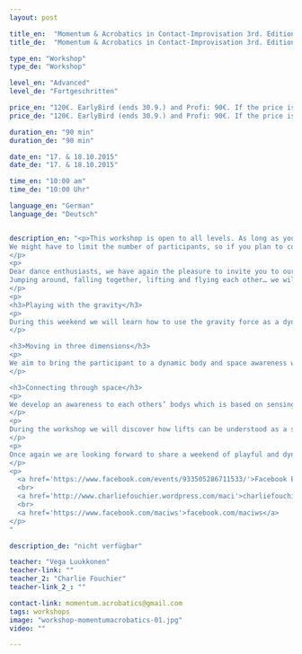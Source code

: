 ```yaml
---
layout: post

title_en:  "Momentum & Acrobatics in Contact-Improvisation 3rd. Edition"
title_de:  "Momentum & Acrobatics in Contact-Improvisation 3rd. Edition"

type_en: "Workshop"
type_de: "Workshop"

level_en: "Advanced"
level_de: "Fortgeschritten"

price_en: "120€. EarlyBird (ends 30.9.) and Profi: 90€. If the price is a problem for you, contact us."
price_de: "120€. EarlyBird (ends 30.9.) and Profi: 90€. If the price is a problem for you, contact us."

duration_en: "90 min"
duration_de: "90 min"

date_en: "17. & 18.10.2015"
date_de: "17. & 18.10.2015"

time_en: "10:00 am"
time_de: "10:00 Uhr"

language_en: "German"
language_de: "Deutsch"


description_en: "<p>This workshop is open to all levels. As long as you like to move and are willing to let yourself being taken by the dynamic of the movement, enjoying falling and flying, you are welcome to join!
We might have to limit the number of participants, so if you plan to come please register early on.
</p>
<p>
Dear dance enthusiasts, we have again the pleasure to invite you to our next Contact-Improvisation workshop in Berlin! After two very fruitful and enjoyable meetings in Berlin and Leipzig we want to keep on sharing our research around the use of dynamics in Contact-Improvisation. Enjoying the momentum, more than ever!
Jumping around, falling together, lifting and flying each other… we will give you the possibility to discover various ways to play with the momentum, using it to feel, enjoy, create and sweat.
</p>
<p>
<h3>Playing with the gravity</h3>
<p>
During this weekend we will learn how to use the gravity force as a dynamic resource in our dance, finding ways to smoothly enter and leave physical contact while dancing together.
</p>

<h3>Moving in three dimensions</h3>
<p>
We aim to bring the participant to a dynamic body and space awareness which allows them to fully sense and spread their movement in three dimensions. This awareness gives us more freedom in our dance… and we can get more and more crazy in our improvisations!
</p>

<h3>Connecting through space</h3>
<p>
We develop an awareness to each others’ bodys which is based on sensing the movement of our gravity center. Through this awareness we become able to feel each others’ intentions in and out of physical contacts. In this frame we can open our dance to the space and become able to enjoy more freedom and more energy in our movements.
</p>
<p>
During the workshop we will discover how lifts can be understood as a smooth weight transfer between two connected centers; that falling can be experienced as a simple change of system; and that weight can be shared without contact, by becoming sensitive to our partner’s intentions. We can then let ourselves fall into fluent level changes, lifts and displacements through space.
</p>
<p>
Once again we are looking forward to share a weekend of playful and dynamic dances with you!
</p>
<p>
  <a href='https://www.facebook.com/events/933505286711533/'>Facebook Event</a> 
  <br>
  <a href='http://www.charliefouchier.wordpress.com/maci'>charliefouchier.wordpress.com/maci</a>
  <br>
  <a href='https://www.facebook.com/maciws'>facebook.com/maciws</a>
</p>
"

description_de: "nicht verfügbar"

teacher: "Vega Luukkonen"
teacher-link: ""
teacher_2: "Charlie Fouchier"
teacher-link_2_: ""

contact-link: momentum.acrobatics@gmail.com
tags: workshops
image: "workshop-momentumacrobatics-01.jpg"
video: ""

---
```


